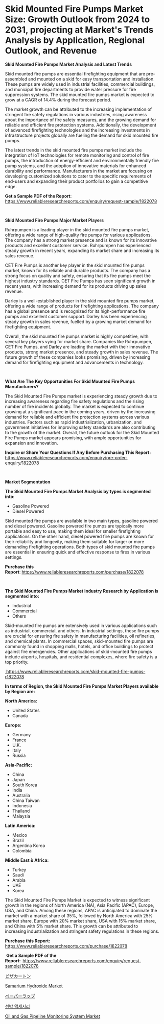<p><h1>Skid Mounted Fire Pumps Market Size: Growth Outlook from 2024 to 2031, projecting at Market's Trends Analysis by Application, Regional Outlook, and Revenue</h1></p><p><strong>Skid Mounted Fire Pumps Market Analysis and Latest Trends</strong></p>
<p><p>Skid mounted fire pumps are essential firefighting equipment that are pre-assembled and mounted on a skid for easy transportation and installation. These pumps are widely used in industrial facilities, commercial buildings, and municipal fire departments to provide water pressure for fire suppression systems. The skid mounted fire pumps market is expected to grow at a CAGR of 14.4% during the forecast period.</p><p>The market growth can be attributed to the increasing implementation of stringent fire safety regulations in various industries, rising awareness about the importance of fire safety measures, and the growing demand for reliable and efficient fire protection systems. Additionally, the development of advanced firefighting technologies and the increasing investments in infrastructure projects globally are fueling the demand for skid mounted fire pumps.</p><p>The latest trends in the skid mounted fire pumps market include the integration of IoT technologies for remote monitoring and control of fire pumps, the introduction of energy-efficient and environmentally friendly fire pump systems, and the adoption of innovative materials for enhanced durability and performance. Manufacturers in the market are focusing on developing customized solutions to cater to the specific requirements of end-users and expanding their product portfolios to gain a competitive edge.</p></p>
<p><strong>Get a Sample PDF of the Report:&nbsp;</strong> <a href="https://www.reliableresearchreports.com/enquiry/request-sample/1822078">https://www.reliableresearchreports.com/enquiry/request-sample/1822078</a></p>
<p>&nbsp;</p>
<p><strong>Skid Mounted Fire Pumps Major Market Players</strong></p>
<p><p>Ruhrpumpen is a leading player in the skid mounted fire pumps market, offering a wide range of high-quality fire pumps for various applications. The company has a strong market presence and is known for its innovative products and excellent customer service. Ruhrpumpen has experienced steady growth in recent years, expanding its market share and increasing its sales revenue.</p><p>CET Fire Pumps is another key player in the skid mounted fire pumps market, known for its reliable and durable products. The company has a strong focus on quality and safety, ensuring that its fire pumps meet the highest industry standards. CET Fire Pumps has seen significant growth in recent years, with increasing demand for its products driving up sales revenue.</p><p>Darley is a well-established player in the skid mounted fire pumps market, offering a wide range of products for firefighting applications. The company has a global presence and is recognized for its high-performance fire pumps and excellent customer support. Darley has been experiencing steady growth in sales revenue, fuelled by a growing market demand for firefighting equipment.</p><p>Overall, the skid mounted fire pumps market is highly competitive, with several key players vying for market share. Companies like Ruhrpumpen, CET Fire Pumps, and Darley are leading the market with their innovative products, strong market presence, and steady growth in sales revenue. The future growth of these companies looks promising, driven by increasing demand for firefighting equipment and advancements in technology.</p></p>
<p>&nbsp;</p>
<p><strong>What Are The Key Opportunities For Skid Mounted Fire Pumps Manufacturers?</strong></p>
<p><p>The Skid Mounted Fire Pumps market is experiencing steady growth due to increasing awareness regarding fire safety regulations and the rising number of fire incidents globally. The market is expected to continue growing at a significant pace in the coming years, driven by the increasing demand for reliable and efficient fire protection systems across various industries. Factors such as rapid industrialization, urbanization, and government initiatives for improving safety standards are also contributing to the growth of the market. Overall, the future outlook for the Skid Mounted Fire Pumps market appears promising, with ample opportunities for expansion and innovation.</p></p>
<p><strong>Inquire or Share Your Questions If Any Before Purchasing This Report:</strong> <a href="https://www.reliableresearchreports.com/enquiry/pre-order-enquiry/1822078">https://www.reliableresearchreports.com/enquiry/pre-order-enquiry/1822078</a></p>
<p>&nbsp;</p>
<p><strong>Market Segmentation</strong></p>
<p><strong>The Skid Mounted Fire Pumps Market Analysis by types is segmented into:</strong></p>
<p><ul><li>Gasoline Powered</li><li>Diesel Powered</li></ul></p>
<p><p>Skid mounted fire pumps are available in two main types, gasoline powered and diesel powered. Gasoline powered fire pumps are typically more portable and easy to use, making them ideal for smaller firefighting applications. On the other hand, diesel powered fire pumps are known for their reliability and longevity, making them suitable for larger or more demanding firefighting operations. Both types of skid mounted fire pumps are essential in ensuring quick and effective response to fires in various settings.</p></p>
<p><strong>Purchase this Report:&nbsp;</strong><a href="https://www.reliableresearchreports.com/purchase/1822078">https://www.reliableresearchreports.com/purchase/1822078</a></p>
<p>&nbsp;</p>
<p><strong>The Skid Mounted Fire Pumps Market Industry Research by Application is segmented into:</strong></p>
<p><ul><li>Industrial</li><li>Commercial</li><li>Others</li></ul></p>
<p><p>Skid-mounted fire pumps are extensively used in various applications such as industrial, commercial, and others. In industrial settings, these fire pumps are crucial for ensuring fire safety in manufacturing facilities, oil refineries, and chemical plants. In commercial spaces, skid-mounted fire pumps are commonly found in shopping malls, hotels, and office buildings to protect against fire emergencies. Other applications of skid-mounted fire pumps include airports, hospitals, and residential complexes, where fire safety is a top priority.</p></p>
<p><a href="https://www.reliableresearchreports.com/skid-mounted-fire-pumps-r1822078">&nbsp;https://www.reliableresearchreports.com/skid-mounted-fire-pumps-r1822078</a></p>
<p><strong>In terms of Region, the Skid Mounted Fire Pumps Market Players available by Region are:</strong></p>
<p>
    <p> <strong> North America: </strong>
        <ul>
            <li>United States</li>
            <li>Canada</li>
        </ul>
        </p> 
    <p> <strong> Europe: </strong>
        <ul>
            <li>Germany</li>
            <li>France</li>
            <li>U.K.</li>
            <li>Italy</li>
            <li>Russia</li>
        </ul>
        </p> 
    <p> <strong> Asia-Pacific: </strong>
        <ul>
            <li>China</li>
            <li>Japan</li>
            <li>South Korea</li>
            <li>India</li>
            <li>Australia</li>
            <li>China Taiwan</li>
            <li>Indonesia</li>
            <li>Thailand</li>
            <li>Malaysia</li>
        </ul>
        </p> 
    <p> <strong> Latin America: </strong>
        <ul>
            <li>Mexico</li>
            <li>Brazil</li>
            <li>Argentina Korea</li>
            <li>Colombia</li>
        </ul>
        </p> 
    <p> <strong> Middle East & Africa: </strong>
        <ul>
            <li>Turkey</li>
            <li>Saudi</li>
            <li>Arabia</li>
            <li>UAE</li>
            <li>Korea</li>
        </ul>
    </p>
    </p>
<p><p>The Skid Mounted Fire Pumps Market is expected to witness significant growth in the regions of North America (NA), Asia Pacific (APAC), Europe, USA, and China. Among these regions, APAC is anticipated to dominate the market with a market share of 35%, followed by North America with 25% market share, Europe with 20% market share, USA with 15% market share, and China with 5% market share. This growth can be attributed to increasing industrialization and stringent safety regulations in these regions.</p></p>
<p><strong>Purchase this Report: </strong><a href="https://www.reliableresearchreports.com/purchase/1822078">https://www.reliableresearchreports.com/purchase/1822078</a></p>
<p>&nbsp;<strong>Get a Sample PDF of the Report:&nbsp;&nbsp;</strong><a href="https://www.reliableresearchreports.com/enquiry/request-sample/1822078">https://www.reliableresearchreports.com/enquiry/request-sample/1822078</a></p>
<p><strong></strong></p>
<p><p><a href="https://github.com/oqxogxyvqe90775/Market-Research-Report-List-1/blob/main/808636330619.md">ピザカートン</a></p><p><a href="https://issuu.com/reportprime-2/docs/samarium-hydroxide-market-size-2030.pptx">Samarium Hydroxide Market</a></p><p><a href="https://github.com/oqxogxyvqe90775/Market-Research-Report-List-1/blob/main/787806730618.md">ペーパーラップ</a></p><p><a href="https://github.com/royErdmtyan906778/Market-Research-Report-List-1/blob/main/158946928045.md">선박 액세서리</a></p><p><a href="https://github.com/wusalecollins540tpqoz/Market-Research-Report-List-2/blob/main/oil-and-gas-pipeline-monitoring-system-market.md">Oil and Gas Pipeline Monitoring System Market</a></p></p>